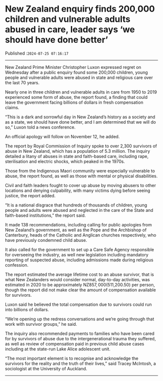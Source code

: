 # New Zealand enquiry finds 200,000 children and vulnerable adults abused in care, leader says ‘we should have done better’

Published :`2024-07-25 07:16:17`

---

New ﻿Zealand Prime Minister Christopher Luxon expressed regret on Wednesday after a public enquiry found some 200,000 children, young people and vulnerable adults were abused in state and religious care over the last 70 years.

Nearly one in three children and vulnerable adults in care from 1950 to 2019 experienced some form of abuse, the report found, a finding that could leave the government facing billions of dollars in fresh compensation claims.

“This is a dark and sorrowful day in New Zealand’s history as a society and as a state, we should have done better, and I am determined that we will do so,” Luxon told a news conference.

An official apology will follow on November 12, he added.

The report by Royal Commission of Inquiry spoke to over 2,300 survivors of abuse in New Zealand, which has a population of 5.3 million. The inquiry detailed a litany of abuses in state and faith-based care, including rape, sterilisation and electric shocks, which peaked in the 1970s.

Those from the Indigenous Maori community were especially vulnerable to abuse, the report found, as well as those with mental or physical disabilities.

Civil and faith leaders fought to cover up abuse by moving abusers to other locations and denying culpability, with many victims dying before seeing justice, the report added.

“It is a national disgrace that hundreds of thousands of children, young people and adults were abused and neglected in the care of the State and faith-based institutions,” the report said.

It made 138 recommendations, including calling for public apologies from New Zealand’s government, as well as the Pope and the Archbishop of Canterbury, heads of the Catholic and Anglican churches respectively, who have previously condemned child abuse.

It also called for the government to set up a Care Safe Agency responsible for overseeing the industry, as well new legislation including mandatory reporting of suspected abuse, including admissions made during religious confession.

The report estimated the average lifetime cost to an abuse survivor, that is what New Zealanders would consider normal, day-to-day activities, was estimated in 2020 to be approximately NZ$857,000 ($511,200.50) per person, though the report did not make clear the amount of compensation available for survivors.

Luxon said he believed the total compensation due to survivors could run into billions of dollars.

“We’re opening up the redress conversations and we’re going through that work with survivor groups,” he said.

The inquiry also recommended payments to families who have been cared for by survivors of abuse due to the intergenerational trauma they suffered, as well as review of compensation paid in previous child abuse cases including at the state-run Lake Alice adolescent unit.

“The most important element is to recognise and acknowledge the survivors for the reality and the truth of their lives,” said Tracey McIntosh, a sociologist at the University of Auckland.

---

